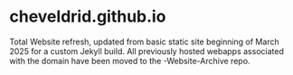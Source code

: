 # cheveldrid.github.io

Total Website refresh, updated from basic static site beginning of March 2025 for a custom Jekyll build. All previously hosted webapps associated with the domain have been moved to the -Website-Archive repo.
